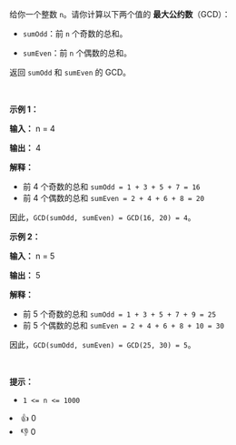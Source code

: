 <p>给你一个整数 <code>n</code>。请你计算以下两个值的&nbsp;<strong>最大公约数</strong>（GCD）：</p>

<ul> 
 <li> <p><code>sumOdd</code>：前 <code>n</code> 个奇数的总和。</p> </li> 
 <li> <p><code>sumEven</code>：前 <code>n</code> 个偶数的总和。</p> </li> 
</ul>

<p>返回 <code>sumOdd</code> 和 <code>sumEven</code> 的 GCD。</p>

<p>&nbsp;</p>

<p><strong class="example">示例 1：</strong></p>

<div class="example-block"> 
 <p><strong>输入：</strong> <span class="example-io">n = 4</span></p> 
</div>

<p><strong>输出：</strong> <span class="example-io">4</span></p>

<p><strong>解释：</strong></p>

<ul> 
 <li>前 4 个奇数的总和 <code>sumOdd = 1 + 3 + 5 + 7 = 16</code></li> 
 <li>前 4 个偶数的总和 <code>sumEven = 2 + 4 + 6 + 8 = 20</code></li> 
</ul>

<p>因此，<code>GCD(sumOdd, sumEven) = GCD(16, 20) = 4</code>。</p>

<p><strong class="example">示例 2：</strong></p>

<div class="example-block"> 
 <p><strong>输入：</strong> <span class="example-io">n = 5</span></p> 
</div>

<p><strong>输出：</strong> <span class="example-io">5</span></p>

<p><strong>解释：</strong></p>

<ul> 
 <li>前 5 个奇数的总和 <code>sumOdd = 1 + 3 + 5 + 7 + 9 = 25</code></li> 
 <li>前 5 个偶数的总和 <code>sumEven = 2 + 4 + 6 + 8 + 10 = 30</code></li> 
</ul>

<p>因此，<code>GCD(sumOdd, sumEven) = GCD(25, 30) = 5</code>。</p>

<p>&nbsp;</p>

<p><strong>提示：</strong></p>

<ul> 
 <li><code>1 &lt;= n &lt;= 1000</code></li> 
</ul>

<div><li>👍 0</li><li>👎 0</li></div>